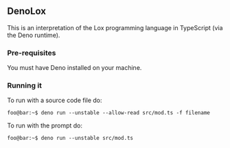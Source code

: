 ## DenoLox

This is an interpretation of the Lox programming language in TypeScript (via the Deno runtime).

### Pre-requisites

You must have Deno installed on your machine.

### Running it

To run with a source code file do:

```console
foo@bar:~$ deno run --unstable --allow-read src/mod.ts -f filename
```

To run with the prompt do:

```console
foo@bar:~$ deno run --unstable src/mod.ts
```
